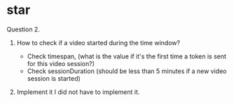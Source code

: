 # star

Question 2.
1. How to check if a video started during the time window?

    - Check timespan, (what is the value if it's the first time a token is sent for this video session?)
    - Check sessionDuration (should be less than 5 minutes if a new video session is started)
2. Implement it
   I did not have to implement it.